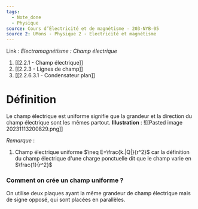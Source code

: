 ```yaml
---
tags:
  - Note_done
  - Physique
source: Cours d’Électricité et de magnétisme - 203-NYB-05
source 2: UMons - Physique 2 - Electricité et magnétisme
---
```


Link :
_Electromagnétisme : Champ électrique_
1. [[2.2.1 - Champ électrique]]
2. [[2.2.3 - Lignes de champ]]
3. [[2.2.6.3.1 - Condensateur plan]]

# Définition
Le champ électrique est uniforme signifie que la grandeur et la direction du champ électrique sont les mêmes partout.
**Illustration** :
![[Pasted image 20231113200829.png]]

_Remarque_ :
1. Champ électrique uniforme $\neq E=\frac{k.|Q|}{r^2}$ car la définition du champ électrique d'une charge ponctuelle dit que le champ varie en $\frac{1}{r^2}$ 


### Comment on crée un champ uniforme ?
On utilise deux plaques ayant la même grandeur de champ électrique mais de signe opposé, qui sont placées en parallèles. 